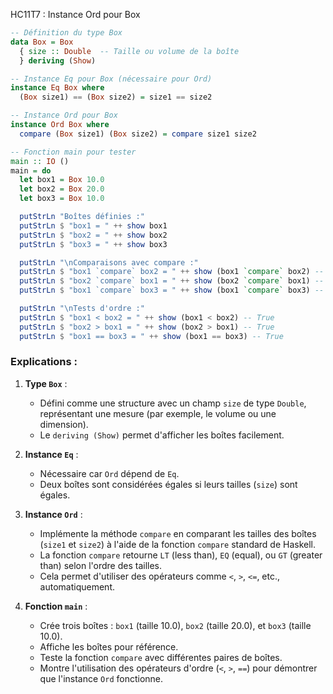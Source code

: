 HC11T7 : Instance Ord pour Box
```haskell
-- Définition du type Box
data Box = Box
  { size :: Double  -- Taille ou volume de la boîte
  } deriving (Show)

-- Instance Eq pour Box (nécessaire pour Ord)
instance Eq Box where
  (Box size1) == (Box size2) = size1 == size2

-- Instance Ord pour Box
instance Ord Box where
  compare (Box size1) (Box size2) = compare size1 size2

-- Fonction main pour tester
main :: IO ()
main = do
  let box1 = Box 10.0
  let box2 = Box 20.0
  let box3 = Box 10.0

  putStrLn "Boîtes définies :"
  putStrLn $ "box1 = " ++ show box1
  putStrLn $ "box2 = " ++ show box2
  putStrLn $ "box3 = " ++ show box3

  putStrLn "\nComparaisons avec compare :"
  putStrLn $ "box1 `compare` box2 = " ++ show (box1 `compare` box2) -- LT
  putStrLn $ "box2 `compare` box1 = " ++ show (box2 `compare` box1) -- GT
  putStrLn $ "box1 `compare` box3 = " ++ show (box1 `compare` box3) -- EQ

  putStrLn "\nTests d'ordre :"
  putStrLn $ "box1 < box2 = " ++ show (box1 < box2) -- True
  putStrLn $ "box2 > box1 = " ++ show (box2 > box1) -- True
  putStrLn $ "box1 == box3 = " ++ show (box1 == box3) -- True
```

### Explications :
1. **Type `Box`** :
   - Défini comme une structure avec un champ `size` de type `Double`, représentant une mesure (par exemple, le volume ou une dimension).
   - Le `deriving (Show)` permet d'afficher les boîtes facilement.

2. **Instance `Eq`** :
   - Nécessaire car `Ord` dépend de `Eq`.
   - Deux boîtes sont considérées égales si leurs tailles (`size`) sont égales.

3. **Instance `Ord`** :
   - Implémente la méthode `compare` en comparant les tailles des boîtes (`size1` et `size2`) à l'aide de la fonction `compare` standard de Haskell.
   - La fonction `compare` retourne `LT` (less than), `EQ` (equal), ou `GT` (greater than) selon l'ordre des tailles.
   - Cela permet d'utiliser des opérateurs comme `<`, `>`, `<=`, etc., automatiquement.

4. **Fonction `main`** :
   - Crée trois boîtes : `box1` (taille 10.0), `box2` (taille 20.0), et `box3` (taille 10.0).
   - Affiche les boîtes pour référence.
   - Teste la fonction `compare` avec différentes paires de boîtes.
   - Montre l'utilisation des opérateurs d'ordre (`<`, `>`, `==`) pour démontrer que l'instance `Ord` fonctionne.
